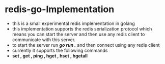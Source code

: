 # redis-go-Implementation

- this is a small experimental redis implementation in golang
- this implementation supports the redis serialization protocol which means you can start the server and then use any redis client to communicate with this server.
- to start the server run **_go run ._** and then connect using any redis client
- currently it supports the following commands
- **set , get , ping , hget , hset , hgetall**
